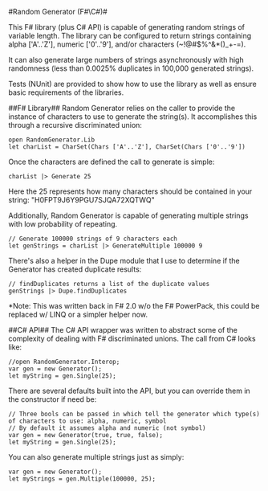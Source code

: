 #Random Generator (F\#\\C\#)#

This F# library (plus C# API) is capable of generating random strings of variable length.  The library can be configured to return strings containing alpha ['A'..'Z'], numeric ['0'..'9'], and/or characters (~!@#$%^&\*()_+-=). 

It can also generate large numbers of strings asynchronously with high randomness (less than 0.0025% duplicates in 100,000 generated strings).

Tests (NUnit) are provided to show how to use the library as well as ensure basic requirements of the libraries.

##F\# Library##
Random Generator relies on the caller to provide the instance of characters to use to generate the string(s). It accomplishes this through a recursive discriminated union:

	open RandomGenerator.Lib
	let charList = CharSet(Chars ['A'..'Z'], CharSet(Chars ['0'..'9'])

Once the characters are defined	the call to generate is simple:

	charList |> Generate 25
	
Here the 25 represents how many characters should be contained in your string: "H0FPT9J6Y9PGU7SJQA72XQTWQ"

Additionally, Random Generator is capable of generating multiple strings with low probability of repeating.

	// Generate 100000 strings of 9 characters each
	let genStrings = charList |> GenerateMultiple 100000 9
	
There's also a helper in the Dupe module that I use to determine if the Generator has created duplicate results:

	// findDuplicates returns a list of the duplicate values
	genStrings |> Dupe.findDuplicates

*Note: This was written back in F# 2.0 w/o the F# PowerPack, this could be replaced w/ LINQ or a simpler helper now.

##C\# API##
The C# API wrapper was written to abstract some of the complexity of dealing with F# discriminated unions.
The call from C# looks like:

	//open RandomGenerator.Interop;
	var gen = new Generator();
	let myString = gen.Single(25);

There are several defaults built into the API, but you can override them in the constructor if need be:

	// Three bools can be passed in which tell the generator which type(s) of characters to use: alpha, numeric, symbol
	// By default it assumes alpha and numeric (not symbol)
	var gen = new Generator(true, true, false);
	let myString = gen.Single(25);

You can also generate multiple strings just as simply:

	var gen = new Generator();
	let myStrings = gen.Multiple(100000, 25);
